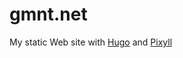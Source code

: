 # gmnt.net
My static Web site with [Hugo](http://gohugo.io/) and [Pixyll](https://github.com/azmelanar/hugo-theme-pixyll)
